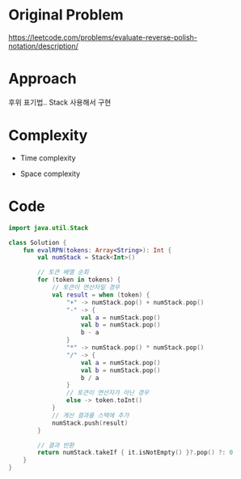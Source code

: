 # Original Problem

https://leetcode.com/problems/evaluate-reverse-polish-notation/description/

# Approach

후위 표기법.. Stack 사용해서 구현

# Complexity

- Time complexity

- Space complexity

# Code

```kotlin
import java.util.Stack

class Solution {
    fun evalRPN(tokens: Array<String>): Int {
        val numStack = Stack<Int>()

        // 토큰 배열 순회
        for (token in tokens) {
            // 토큰이 연산자일 경우
            val result = when (token) {
                "+" -> numStack.pop() + numStack.pop()
                "-" -> {
                    val a = numStack.pop()
                    val b = numStack.pop()
                    b - a
                }
                "*" -> numStack.pop() * numStack.pop()
                "/" -> {
                    val a = numStack.pop()
                    val b = numStack.pop()
                    b / a
                }
                // 토큰이 연산자가 아닌 경우
                else -> token.toInt() 
            }
            // 계산 결과를 스택에 추가
            numStack.push(result) 
        }

        // 결과 반환
        return numStack.takeIf { it.isNotEmpty() }?.pop() ?: 0
    }
}

```



